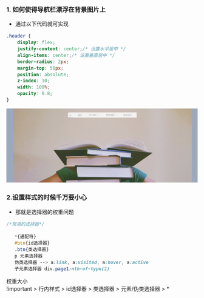 ### 1. 如何使得导航栏漂浮在背景图片上<br>
* 通过以下代码就可实现
```css
.header {
    display: flex;  
    justify-content: center;/* 设置水平居中 */
    align-items: center;/* 设置垂直居中 */
    border-radius: 2px; 
    margin-top: 50px;
    position: absolute;
    z-index: 10;
    width: 100%;
    opacity: 0.8;
}

```
![导航栏飘浮在背景上](https://github.com/wangxinyu123/SKill/blob/master/JavaScript/Img/header.png)<br>

### 2.设置样式的时候千万要小心<br>
* 那就是选择器的权重问题   
```css
/*常用的选择器*/
   
   *{通配符}
   #btn{id选择器}
   .btn{类选择器}
   p 元素选择器
   伪类选择器 --> a:link, a:visited, a:hover, a:active
   子元素选择器 div.page1:nth-of-type(2)

```

权重大小<br>
!important > 行内样式 > id选择器 > 类选择器 > 元素/伪类选择器 > * 

